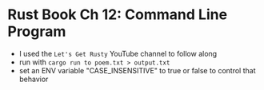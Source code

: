 # Rust Book Ch 12: Command Line Program

- I used the `Let's Get Rusty` YouTube channel to follow along
- run with `cargo run to poem.txt > output.txt`
- set an ENV variable "CASE_INSENSITIVE" to true or false to control that behavior
